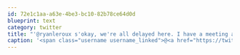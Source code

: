 ```yaml
---
id: 72e1c1aa-a63e-4be3-bc10-82b78ce64d0d
blueprint: text
category: twitter
title: "'@ryanleroux s'okay, we're all delayed here. I have a meeting at 1pm so I might miss out."
caption: '<span class="username username_linked">@<a href="https://twitter.com/ryanleroux" title="Ryan Le Roux">ryanleroux</a></span> s''okay, we''re all delayed here. I have a meeting at 1pm so I might miss out.'
---
```

